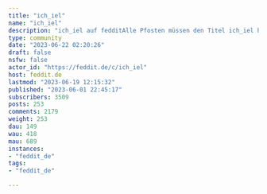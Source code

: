 ```yaml
---
title: "ich_iel" 
name: "ich_iel"
description: "ich_iel auf fedditAlle Pfosten müssen den Titel ich_iel haben, der Unterstrich darf durch ein beliebiges Symbol oder Bildschriftzeichen ersetzt werden. Ihr dürft euch frei entfalten!"
type: community
date: "2023-06-22 02:20:26"
draft: false
nsfw: false
actor_id: "https://feddit.de/c/ich_iel"
host: feddit.de
lastmod: "2023-06-19 12:15:32"
published: "2023-06-01 22:45:17"
subscribers: 3509
posts: 253
comments: 2179
weight: 253
dau: 149
wau: 418
mau: 689
instances:
- "feddit_de"
tags: 
- "feddit_de"

---
```

